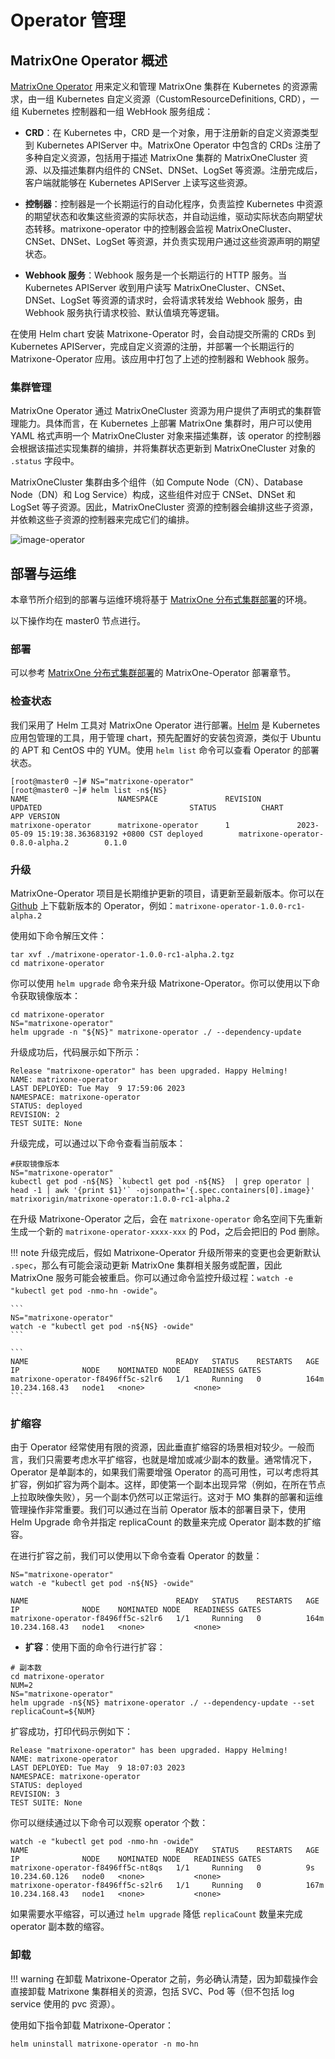 # Operator 管理

## MatrixOne Operator 概述

[MatrixOne Operator](https://github.com/matrixorigin/matrixone-operator) 用来定义和管理 MatrixOne 集群在 Kubernetes 的资源需求，由一组 Kubernetes 自定义资源（CustomResourceDefinitions, CRD），一组 Kubernetes 控制器和一组 WebHook 服务组成：

- **CRD**：在 Kubernetes 中，CRD 是一个对象，用于注册新的自定义资源类型到 Kubernetes APIServer 中。MatrixOne Operator 中包含的 CRDs 注册了多种自定义资源，包括用于描述 MatrixOne 集群的 MatrixOneCluster 资源、以及描述集群内组件的 CNSet、DNSet、LogSet 等资源。注册完成后，客户端就能够在 Kubernetes APIServer 上读写这些资源。

- **控制器**：控制器是一个长期运行的自动化程序，负责监控 Kubernetes 中资源的期望状态和收集这些资源的实际状态，并自动运维，驱动实际状态向期望状态转移。matrixone-operator 中的控制器会监视 MatrixOneCluster、CNSet、DNSet、LogSet 等资源，并负责实现用户通过这些资源声明的期望状态。

- **Webhook 服务**：Webhook 服务是一个长期运行的 HTTP 服务。当 Kubernetes APIServer 收到用户读写 MatrixOneCluster、CNSet、DNSet、LogSet 等资源的请求时，会将请求转发给 Webhook 服务，由 Webhook 服务执行请求校验、默认值填充等逻辑。

在使用 Helm chart 安装 Matrixone-Operator 时，会自动提交所需的 CRDs 到 Kubernetes APIServer，完成自定义资源的注册，并部署一个长期运行的 Matrixone-Operator 应用。该应用中打包了上述的控制器和 Webhook 服务。

### 集群管理

MatrixOne Operator 通过 MatrixOneCluster 资源为用户提供了声明式的集群管理能力。具体而言，在 Kubernetes 上部署 MatrixOne 集群时，用户可以使用 YAML 格式声明一个 MatrixOneCluster 对象来描述集群，该 operator 的控制器会根据该描述实现集群的编排，并将集群状态更新到 MatrixOneCluster 对象的 `.status` 字段中。

MatrixOneCluster 集群由多个组件（如 Compute Node（CN）、Database Node（DN）和 Log Service）构成，这些组件对应于 CNSet、DNSet 和 LogSet 等子资源。因此，MatrixOneCluster 资源的控制器会编排这些子资源，并依赖这些子资源的控制器来完成它们的编排。

![image-operator](https://community-shared-data-1308875761.cos.ap-beijing.myqcloud.com/artwork/docs/deploy/image-operator.png)

## 部署与运维

本章节所介绍到的部署与运维环境将基于 [MatrixOne 分布式集群部署](deploy-MatrixOne-cluster.md)的环境。

以下操作均在 master0 节点进行。

### 部署

可以参考 [MatrixOne 分布式集群部署](deploy-MatrixOne-cluster.md)的 MatrixOne-Operator 部署章节。

### 检查状态

我们采用了 Helm 工具对 MatrixOne Operator 进行部署。[Helm](https://helm.sh/zh/docs/intro/using_helm/) 是 Kubernetes 应用包管理的工具，用于管理 chart，预先配置好的安装包资源，类似于 Ubuntu 的 APT 和 CentOS 中的 YUM。使用 `helm list` 命令可以查看 Operator 的部署状态。

```
[root@master0 ~]# NS="matrixone-operator"
[root@master0 ~]# helm list -n${NS}
NAME                    NAMESPACE               REVISION        UPDATED                                 STATUS          CHART                                   APP VERSION
matrixone-operator      matrixone-operator      1               2023-05-09 15:19:38.363683192 +0800 CST deployed        matrixone-operator-0.8.0-alpha.2        0.1.0
```

### 升级

MatrixOne-Operator 项目是长期维护更新的项目，请更新至最新版本。你可以在 [Github](https://github.com/matrixorigin/matrixone-operator/releases) 上下载新版本的 Operator，例如：`matrixone-operator-1.0.0-rc1-alpha.2`

使用如下命令解压文件：

```
tar xvf ./matrixone-operator-1.0.0-rc1-alpha.2.tgz
cd matrixone-operator
```

你可以使用 `helm upgrade` 命令来升级 Matrixone-Operator。你可以使用以下命令获取镜像版本：

```
cd matrixone-operator
NS="matrixone-operator"
helm upgrade -n "${NS}" matrixone-operator ./ --dependency-update
```

升级成功后，代码展示如下所示：

```
Release "matrixone-operator" has been upgraded. Happy Helming!
NAME: matrixone-operator
LAST DEPLOYED: Tue May  9 17:59:06 2023
NAMESPACE: matrixone-operator
STATUS: deployed
REVISION: 2
TEST SUITE: None
```

升级完成，可以通过以下命令查看当前版本：

```
#获取镜像版本
NS="matrixone-operator"
kubectl get pod -n${NS} `kubectl get pod -n${NS}  | grep operator | head -1 | awk '{print $1}'` -ojsonpath='{.spec.containers[0].image}'
matrixorigin/matrixone-operator:1.0.0-rc1-alpha.2
```

在升级 Matrixone-Operator 之后，会在 `matrixone-operator` 命名空间下先重新生成一个新的 `matrixone-operator-xxxx-xxx` 的 Pod，之后会把旧的 Pod 删除。

!!! note
    升级完成后，假如 Matrixone-Operator 升级所带来的变更也会更新默认 `.spec`，那么有可能会滚动更新 MatrixOne 集群相关服务或配置，因此 MatrixOne 服务可能会被重启。你可以通过命令监控升级过程：`watch -e "kubectl get pod -nmo-hn -owide"`。

    ```
    NS="matrixone-operator"
    watch -e "kubectl get pod -n${NS} -owide"
    ```

    ```
    NAME                                 READY   STATUS    RESTARTS   AGE    IP              NODE    NOMINATED NODE   READINESS GATES
    matrixone-operator-f8496ff5c-s2lr6   1/1     Running   0          164m   10.234.168.43   node1   <none>           <none>
    ```

### 扩缩容

由于 Operator 经常使用有限的资源，因此垂直扩缩容的场景相对较少。一般而言，我们只需要考虑水平扩缩容，也就是增加或减少副本的数量。通常情况下，Operator 是单副本的，如果我们需要增强 Operator 的高可用性，可以考虑将其扩容，例如扩容为两个副本。这样，即使第一个副本出现异常（例如，在所在节点上拉取映像失败），另一个副本仍然可以正常运行。这对于 MO 集群的部署和运维管理操作非常重要。我们可以通过在当前 Operator 版本的部署目录下，使用 Helm Upgrade 命令并指定 replicaCount 的数量来完成 Operator 副本数的扩缩容。

在进行扩容之前，我们可以使用以下命令查看 Operator 的数量：

```
NS="matrixone-operator"
watch -e "kubectl get pod -n${NS} -owide"
```

```
NAME                                 READY   STATUS    RESTARTS   AGE    IP              NODE    NOMINATED NODE   READINESS GATES
matrixone-operator-f8496ff5c-s2lr6   1/1     Running   0          164m   10.234.168.43   node1   <none>           <none>
```

- **扩容**：使用下面的命令行进行扩容：

```
# 副本数
cd matrixone-operator
NUM=2
NS="matrixone-operator"
helm upgrade -n${NS} matrixone-operator ./ --dependency-update --set replicaCount=${NUM}
```

扩容成功，打印代码示例如下：

```
Release "matrixone-operator" has been upgraded. Happy Helming!
NAME: matrixone-operator
LAST DEPLOYED: Tue May  9 18:07:03 2023
NAMESPACE: matrixone-operator
STATUS: deployed
REVISION: 3
TEST SUITE: None
```

你可以继续通过以下命令可以观察 operator 个数：

```
watch -e "kubectl get pod -nmo-hn -owide"
NAME                                 READY   STATUS    RESTARTS   AGE    IP              NODE    NOMINATED NODE   READINESS GATES
matrixone-operator-f8496ff5c-nt8qs   1/1     Running   0          9s     10.234.60.126   node0   <none>           <none>
matrixone-operator-f8496ff5c-s2lr6   1/1     Running   0          167m   10.234.168.43   node1   <none>           <none>
```

如果需要水平缩容，可以通过 `helm upgrade` 降低 `replicaCount` 数量来完成 operator 副本数的缩容。

### 卸载

!!! warning
    在卸载 Matrixone-Operator 之前，务必确认清楚，因为卸载操作会直接卸载 Matrixone 集群相关的资源，包括 SVC、Pod 等（但不包括 log service 使用的 pvc 资源）。

使用如下指令卸载 Matrixone-Operator：

```
helm uninstall matrixone-operator -n mo-hn
```
